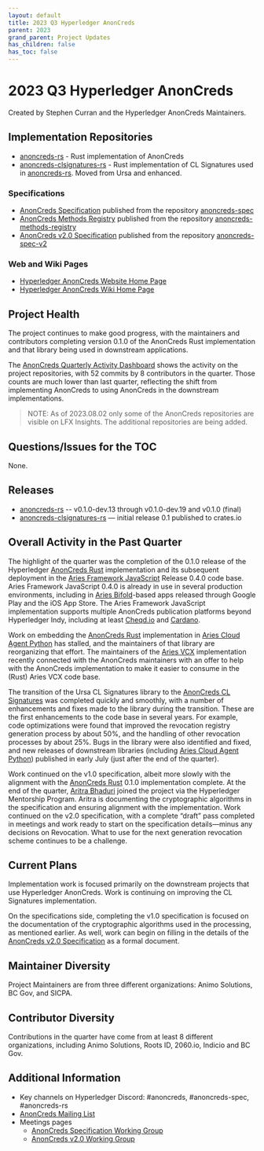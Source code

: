 ```yaml
---
layout: default
title: 2023 Q3 Hyperledger AnonCreds
parent: 2023
grand_parent: Project Updates
has_children: false
has_toc: false
---
```


# 2023 Q3 Hyperledger AnonCreds

Created by Stephen Curran and the Hyperledger AnonCreds Maintainers.

## Implementation Repositories

- [anoncreds-rs] - Rust implementation of AnonCreds
- [anoncreds-clsignatures-rs] - Rust implementation of CL Signatures used in [anoncreds-rs]. Moved from Ursa and enhanced.

[anoncreds-rs]: https://github.com/hyperledger/anoncreds-rs
[anoncreds-clsignatures-rs]: https://github.com/hyperledger/anoncreds-clsignatures-rs

### Specifications

- [AnonCreds Specification] published from the repository [anoncreds-spec]
- [AnonCreds Methods Registry] published from the repository [anoncreds-methods-registry]
- [AnonCreds v2.0 Specification] published from the repository [anoncreds-spec-v2]

[anoncreds-spec]: https://github.com/hyperledger/anoncreds-spec
[AnonCreds Specification]: https://hyperledger.github.io/anoncreds-spec/
[anoncreds-methods-registry]: https://github.com/hyperledger/anoncreds-methods-registry
[AnonCreds Methods Registry]: https://hyperledger.github.io/anoncreds-methods-registry
[anoncreds-spec-v2]: https://github.com/hyperledger/anoncreds-spec-v2
[AnonCreds v2.0 Specification]: https://hyperledger.github.io/anoncreds-spec-v2/

### Web and Wiki Pages

- [Hyperledger AnonCreds Website Home Page]
- [Hyperledger AnonCreds Wiki Home Page]

[Hyperledger AnonCreds Website Home Page]: https://www.hyperledger.org/use/anoncreds
[Hyperledger AnonCreds Wiki Home Page]: https://wiki.hyperledger.org/display/ANONCREDS/

## Project Health

The project continues to make good progress, with the maintainers and
contributors completing version 0.1.0 of the AnonCreds Rust implementation and
that library being used in downstream applications.

The [AnonCreds Quarterly Activity Dashboard] shows the activity on the project
repositories, with 52 commits by 8 contributors in the quarter. Those counts are
much lower than last quarter, reflecting the shift from implementing AnonCreds
to using AnonCreds in the downstream implementations.

> NOTE: As of 2023.08.02 only some of the AnonCreds repositories are visible on
LFX Insights. The additional repositories are being added.

[AnonCreds Quarterly Activity Dashboard]: https://insights.lfx.linuxfoundation.org/projects/hyperledger%2Fanoncreds/dashboard;subTab=technical?time=%7B%22from%22:%222023-04-01T07:00:00.000Z%22,%22type%22:%22absolute%22,%22to%22:%222023-06-30T07:00:00.000Z%22%7D

## Questions/Issues for the TOC

None.

## Releases

- [anoncreds-rs] -- v0.1.0-dev.13 through v0.1.0-dev.19 and v0.1.0 (final)
- [anoncreds-clsignatures-rs] — initial release 0.1 published to crates.io


## Overall Activity in the Past Quarter

The highlight of the quarter was the completion of the 0.1.0 release of the
Hyperledger [AnonCreds Rust] implementation and its subsequent deployment in the
[Aries Framework JavaScript] Release 0.4.0 code base. Aries Framework JavaScript
0.4.0 is already in use in several production environments, including in [Aries
Bifold]-based apps released through Google Play and the iOS App Store. The Aries
Framework JavaScript implementation supports multiple AnonCreds publication
platforms beyond Hyperledger Indy, including at least [Cheqd.io] and [Cardano].

[AnonCreds Rust]: https://github.com/hyperledger/anoncreds-rs
[Aries Framework JavaScript]: https://github.com/hyperledger/aries-framework-javascript
[Aries Bifold]: https://github.com/hyperledger/aries-mobile-agent-react-native
[Cheqd.io]: https://cheqd.io/
[Cardano]: https://cardano.org/

Work on embedding the [AnonCreds Rust] implementation in [Aries Cloud Agent Python]
has stalled, and the maintainers of that library are reorganizing that effort.
The maintainers of the [Aries VCX] implementation recently connected with the
AnonCreds maintainers with an offer to help with the AnonCreds implementation to
make it easier to consume in the (Rust) Aries VCX code base.

[Aries Cloud Agent Python]: https://github.com/hyperledger/aries-cloudagent-python
[Aries VCX]: https://github.com/hyperledger/aries-vcx

The transition of the Ursa CL Signatures library to the [AnonCreds CL
Signatures] was completed quickly and smoothly, with a number of enhancements
and fixes made to the library during the transition. These are the first
enhancements to the code base in several years. For example, code optimizations
were found that improved the revocation registry generation process by about
50%, and the handling of other revocation processes by about 25%. Bugs in the
library were also identified and fixed, and new releases of downstream libraries
(including [Aries Cloud Agent Python]) published in early July (just after the
end of the quarter).

[AnonCreds CL Signatures]: https://github.com/hyperledger/anoncreds-clsignatures-rs

Work continued on the v1.0 specification, albeit more slowly with the alignment
with the [AnonCreds Rust] 0.1.0 implementation complete. At the end of the
quarter, [Aritra Bhaduri] joined the project via the Hyperledger Mentorship
Program. Aritra is documenting the cryptographic algorithms in the specification
and ensuring alignment with the implementation. Work continued on the v2.0
specification, with a complete “draft” pass completed in meetings and work ready
to start on the specification details—minus any decisions on Revocation. What to
use for the next generation revocation scheme continues to be a challenge.

[Aritra Bhaduri]: https://github.com/aritroCoder

## Current Plans

Implementation work is focused primarily on the downstream projects that use
Hyperledger AnonCreds. Work is continuing on improving the CL Signatures
implementation.

On the specifications side, completing the v1.0 specification is focused on the
documentation of the cryptographic algorithms used in the processing, as
mentioned earlier. As well, work can begin on filling in the details of the
[AnonCreds v2.0 Specification] as a formal document.

## Maintainer Diversity

Project Maintainers are from three different organizations: Animo Solutions, BC
Gov, and SICPA.

## Contributor Diversity

Contributions in the quarter have come from at least 8 different organizations,
including Animo Solutions, Roots ID, 2060.io, Indicio and BC Gov.

## Additional Information

- Key channels on Hyperledger Discord: \#anoncreds, \#anoncreds-spec,
\#anoncreds-rs
- [AnonCreds Mailing List](https://lists.hyperledger.org/g/anoncreds)
- Meetings pages
    - [AnonCreds Specification Working Group](https://wiki.hyperledger.org/display/ANONCREDS/Meetings%3A+AnonCreds+Specification+Working+Group)
    - [AnonCreds v2.0 Working Group](https://wiki.hyperledger.org/display/ANONCREDS/Meetings%3A+AnonCreds+v2.0+Working+Group)
